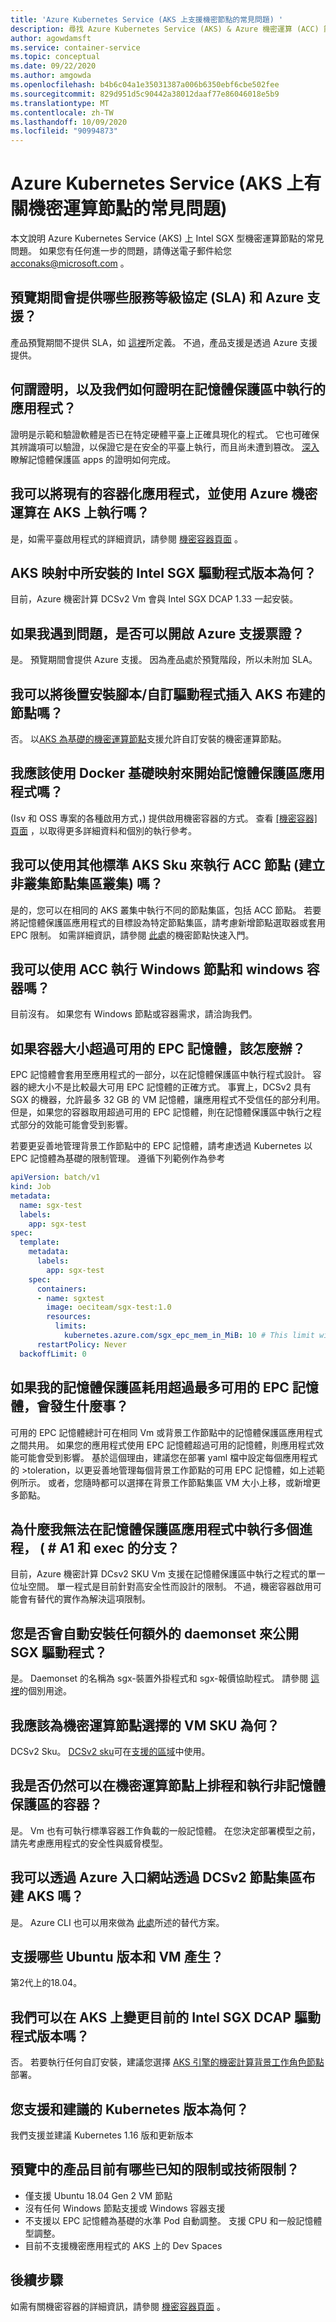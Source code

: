 ```yaml
---
title: 'Azure Kubernetes Service (AKS 上支援機密節點的常見問題) '
description: 尋找 Azure Kubernetes Service (AKS) & Azure 機密運算 (ACC) 節點支援的一些常見問題解答。
author: agowdamsft
ms.service: container-service
ms.topic: conceptual
ms.date: 09/22/2020
ms.author: amgowda
ms.openlocfilehash: b4b6c04a1e35031387a006b6350ebf6cbe502fee
ms.sourcegitcommit: 829d951d5c90442a38012daaf77e86046018e5b9
ms.translationtype: MT
ms.contentlocale: zh-TW
ms.lasthandoff: 10/09/2020
ms.locfileid: "90994873"
---
```

# <a name="frequently-asked-questions-about-confidential-computing-nodes-on-azure-kubernetes-service-aks"></a>Azure Kubernetes Service (AKS 上有關機密運算節點的常見問題) 

本文說明 Azure Kubernetes Service (AKS) 上 Intel SGX 型機密運算節點的常見問題。 如果您有任何進一步的問題，請傳送電子郵件給您 acconaks@microsoft.com 。

## <a name="what-service-level-agreement-sla-and-azure-support-is-provided-during-the-preview"></a>預覽期間會提供哪些服務等級協定 (SLA) 和 Azure 支援？ 

產品預覽期間不提供 SLA，如 [這裡](https://azure.microsoft.com/support/legal/preview-supplemental-terms/)所定義。 不過，產品支援是透過 Azure 支援提供。

## <a name="what-is-attestation-and-how-can-we-do-attestation-of-apps-running-in-enclaves"></a>何謂證明，以及我們如何證明在記憶體保護區中執行的應用程式？ 

證明是示範和驗證軟體是否已在特定硬體平臺上正確具現化的程式。 它也可確保其辨識項可以驗證，以保證它是在安全的平臺上執行，而且尚未遭到篡改。 [深入](attestation.md) 瞭解記憶體保護區 apps 的證明如何完成。

## <a name="can-i-bring-my-existing-containerized-applications-and-run-it-on-aks-with-azure-confidential-computing"></a>我可以將現有的容器化應用程式，並使用 Azure 機密運算在 AKS 上執行嗎？ 

是，如需平臺啟用程式的詳細資訊，請參閱 [機密容器頁面](confidential-containers.md) 。

## <a name="what-intel-sgx-driver-version-is-installed-in-the-aks-image"></a>AKS 映射中所安裝的 Intel SGX 驅動程式版本為何？ 

目前，Azure 機密計算 DCSv2 Vm 會與 Intel SGX DCAP 1.33 一起安裝。 

## <a name="can-i-open-an-azure-support-ticket-if-i-run-into-issues"></a>如果我遇到問題，是否可以開啟 Azure 支援票證？ 

是。 預覽期間會提供 Azure 支援。 因為產品處於預覽階段，所以未附加 SLA。

## <a name="can-i-inject-post-install-scriptscustomize-drivers-to-the-nodes-provisioned-by-aks"></a>我可以將後置安裝腳本/自訂驅動程式插入 AKS 布建的節點嗎？ 

否。 以[AKS 為基礎的機密運算節點](https://github.com/Azure/aks-engine/blob/master/docs/topics/sgx.md)支援允許自訂安裝的機密運算節點。

## <a name="should-i-be-using-a-docker-base-image-to-get-started-on-enclave-applications"></a>我應該使用 Docker 基礎映射來開始記憶體保護區應用程式嗎？ 

 (Isv 和 OSS 專案的各種啟用方式，) 提供啟用機密容器的方式。 查看 [ [機密容器] 頁面](confidential-containers.md) ，以取得更多詳細資料和個別的執行參考。

## <a name="can-i-run-acc-nodes-with-other-standard-aks-skus-build-a-heterogenous-node-pool-cluster"></a>我可以使用其他標準 AKS Sku 來執行 ACC 節點 (建立非叢集節點集區叢集) 嗎？ 

是的，您可以在相同的 AKS 叢集中執行不同的節點集區，包括 ACC 節點。 若要將記憶體保護區應用程式的目標設為特定節點集區，請考慮新增節點選取器或套用 EPC 限制。 如需詳細資訊，請參閱 [此處](confidential-nodes-aks-get-started.md)的機密節點快速入門。

## <a name="can-i-run-windows-nodes-and-windows-containers-with-acc"></a>我可以使用 ACC 執行 Windows 節點和 windows 容器嗎？ 

目前沒有。 如果您有 Windows 節點或容器需求，請洽詢我們。 

## <a name="what-if-my-container-size-is-more-than-available-epc-memory"></a>如果容器大小超過可用的 EPC 記憶體，該怎麼辦？ 

EPC 記憶體會套用至應用程式的一部分，以在記憶體保護區中執行程式設計。 容器的總大小不是比較最大可用 EPC 記憶體的正確方式。 事實上，DCSv2 具有 SGX 的機器，允許最多 32 GB 的 VM 記憶體，讓應用程式不受信任的部分利用。 但是，如果您的容器取用超過可用的 EPC 記憶體，則在記憶體保護區中執行之程式部分的效能可能會受到影響。

若要更妥善地管理背景工作節點中的 EPC 記憶體，請考慮透過 Kubernetes 以 EPC 記憶體為基礎的限制管理。 遵循下列範例作為參考

```yaml
apiVersion: batch/v1
kind: Job
metadata:
  name: sgx-test
  labels:
    app: sgx-test
spec:
  template:
    metadata:
      labels:
        app: sgx-test
    spec:
      containers:
      - name: sgxtest
        image: oeciteam/sgx-test:1.0
        resources:
          limits:
            kubernetes.azure.com/sgx_epc_mem_in_MiB: 10 # This limit will automatically place the job into confidential computing node. Alternatively you can target deployment to nodepools
      restartPolicy: Never
  backoffLimit: 0
```

## <a name="what-happens-if-my-enclave-consumes-more-than-maximum-available-epc-memory"></a>如果我的記憶體保護區耗用超過最多可用的 EPC 記憶體，會發生什麼事？ 

可用的 EPC 記憶體總計可在相同 Vm 或背景工作節點中的記憶體保護區應用程式之間共用。 如果您的應用程式使用 EPC 記憶體超過可用的記憶體，則應用程式效能可能會受到影響。 基於這個理由，建議您在部署 yaml 檔中設定每個應用程式的 >toleration，以更妥善地管理每個背景工作節點的可用 EPC 記憶體，如上述範例所示。 或者，您隨時都可以選擇在背景工作節點集區 VM 大小上移，或新增更多節點。 

## <a name="why-cant-i-do-forks--and-exec-to-run-multiple-processes-in-my-enclave-application"></a>為什麼我無法在記憶體保護區應用程式中執行多個進程， ( # A1 和 exec 的分支？ 

目前，Azure 機密計算 DCsv2 SKU Vm 支援在記憶體保護區中執行之程式的單一位址空間。 單一程式是目前針對高安全性而設計的限制。 不過，機密容器啟用可能會有替代的實作為解決這項限制。

## <a name="do-you-automatically-install-any-additional-daemonsets-to-expose-the-sgx-drivers"></a>您是否會自動安裝任何額外的 daemonset 來公開 SGX 驅動程式？ 

是。 Daemonset 的名稱為 sgx-裝置外掛程式和 sgx-報價協助程式。 請參閱 [這裡](confidential-nodes-aks-overview.md)的個別用途。  

## <a name="what-is-the-vm-sku-i-should-be-choosing-for-confidential-computing-nodes"></a>我應該為機密運算節點選擇的 VM SKU 為何？ 

DCSv2 Sku。 [DCSv2 sku](../virtual-machines/dcv2-series.md)可在[支援的區域](https://azure.microsoft.com/global-infrastructure/services/?products=virtual-machines&regions=all)中使用。

## <a name="can-i-still-schedule-and-run-non-enclave-containers-on-confidential-computing-nodes"></a>我是否仍然可以在機密運算節點上排程和執行非記憶體保護區的容器？ 

是。 Vm 也有可執行標準容器工作負載的一般記憶體。 在您決定部署模型之前，請先考慮應用程式的安全性與威脅模型。

## <a name="can-i-provision-aks-with-dcsv2-node-pools-through-azure-portal"></a>我可以透過 Azure 入口網站透過 DCSv2 節點集區布建 AKS 嗎？ 

是。 Azure CLI 也可以用來做為 [此處](confidential-nodes-aks-get-started.md)所述的替代方案。

## <a name="what-ubuntu-version-and-vm-generation-is-supported"></a>支援哪些 Ubuntu 版本和 VM 產生？ 

第2代上的18.04。 

## <a name="can-we-change-the-current-intel-sgx-dcap-diver-version-on-aks"></a>我們可以在 AKS 上變更目前的 Intel SGX DCAP 驅動程式版本嗎？ 

否。 若要執行任何自訂安裝，建議您選擇 [AKS 引擎的機密計算背景工作角色節點](https://github.com/Azure/aks-engine/blob/master/docs/topics/sgx.md) 部署。 

## <a name="what-version-of-kubernetes-do-you-support-and-recommend"></a>您支援和建議的 Kubernetes 版本為何？ 

我們支援並建議 Kubernetes 1.16 版和更新版本 

## <a name="what-are-the-known-current-limitation-or-technical-limitations-of-the-product-in-preview"></a>預覽中的產品目前有哪些已知的限制或技術限制？ 

- 僅支援 Ubuntu 18.04 Gen 2 VM 節點 
- 沒有任何 Windows 節點支援或 Windows 容器支援
- 不支援以 EPC 記憶體為基礎的水準 Pod 自動調整。 支援 CPU 和一般記憶體型調整。
- 目前不支援機密應用程式的 AKS 上的 Dev Spaces

## <a name="next-steps"></a>後續步驟
如需有關機密容器的詳細資訊，請參閱 [機密容器頁面](confidential-containers.md) 。